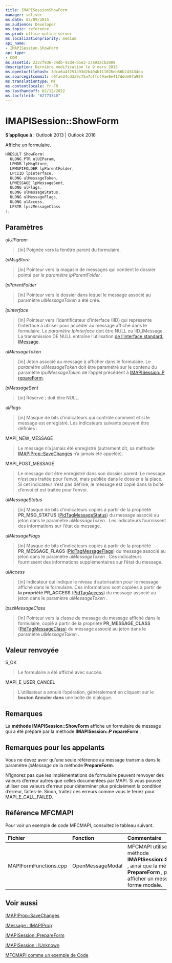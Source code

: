 ```yaml
---
title: IMAPISessionShowForm
manager: soliver
ms.date: 03/09/2015
ms.audience: Developer
ms.topic: reference
ms.prod: office-online-server
ms.localizationpriority: medium
api_name:
- IMAPISession.ShowForm
api_type:
- COM
ms.assetid: 233cf936-34db-42d4-b5e3-17a93acb2009
description: Dernière modification le 9 mars 2015
ms.openlocfilehash: 3dca6a4f251a93d2b404b111026eb66b243434ea
ms.sourcegitcommit: c0fae34cd3a9c75a7cffcf9ae8e417ddde07a989
ms.translationtype: MT
ms.contentlocale: fr-FR
ms.lasthandoff: 02/12/2022
ms.locfileid: "62773340"
---
```

# <a name="imapisessionshowform"></a>IMAPISession::ShowForm

  
  
**S’applique à** : Outlook 2013 | Outlook 2016 
  
Affiche un formulaire.
  
```cpp
HRESULT ShowForm(
  ULONG_PTR ulUIParam,
  LPMDB lpMsgStore,
  LPMAPIFOLDER lpParentFolder,
  LPCIID lpInterface,
  ULONG ulMessageToken,
  LPMESSAGE lpMessageSent,
  ULONG ulFlags,
  ULONG ulMessageStatus,
  ULONG ulMessageFlags,
  ULONG ulAccess,
  LPSTR lpszMessageClass
);
```

## <a name="parameters"></a>Paramètres

 _ulUIParam_
  
> [in] Poignée vers la fenêtre parent du formulaire.
    
 _lpMsgStore_
  
> [in] Pointeur vers la magasin de messages qui contient le dossier pointé par  _le paramètre lpParentFolder_ . 
    
 _lpParentFolder_
  
> [in] Pointeur vers le dossier dans lequel le message associé au paramètre  _ulMessageToken_ a été créé. 
    
 _lpInterface_
  
> [in] Pointeur vers l’identificateur d’interface (IID) qui représente l’interface à utiliser pour accéder au message affiché dans le formulaire. Le  _paramètre lpInterface_ doit être NULL ou IID_IMessage. La transmission DE NULL entraîne l’utilisation [de l’interface standard, IMessage](imessageimapiprop.md). 
    
 _ulMessageToken_
  
> [in] Jeton associé au message à afficher dans le formulaire. Le  _paramètre ulMessageToken_ doit être paramétré sur le contenu du paramètre  _lpulMessageToken_ de l’appel précédent à [IMAPISession::P repareForm](imapisession-prepareform.md).
    
 _lpMessageSent_
  
> [in] Réservé ; doit être NULL. 
    
 _ulFlags_
  
> [in] Masque de bits d’indicateurs qui contrôle comment et si le message est enregistré. Les indicateurs suivants peuvent être définies :
    
MAPI_NEW_MESSAGE 
  
> Le message n’a jamais été enregistré (autrement dit, sa méthode [IMAPIProp::SaveChanges](imapiprop-savechanges.md) n’a jamais été appelée). 
    
MAPI_POST_MESSAGE 
  
> Le message doit être enregistré dans son dossier parent. Le message n’est pas traitée pour l’envoi, mais publiée dans le dossier à la place. Si cet indicateur n’est pas définie, le message est copié dans la boîte d’envoi et est traitée pour l’envoi. 
    
 _ulMessageStatus_
  
> [in] Masque de bits d’indicateurs copiés à partir de la propriété **PR_MSG_STATUS** ([PidTagMessageStatus](pidtagmessagestatus-canonical-property.md)) du message associé au jeton dans le paramètre _ulMessageToken_ . Les indicateurs fournissent des informations sur l’état du message. 
    
 _ulMessageFlags_
  
> [in] Masque de bits d’indicateurs copiés à partir de la propriété **PR_MESSAGE_FLAGS** ([PidTagMessageFlags](pidtagmessageflags-canonical-property.md)) du message associé au jeton dans le paramètre _ulMessageToken_ . Ces indicateurs fournissent des informations supplémentaires sur l’état du message. 
    
 _ulAccess_
  
> [in] Indicateur qui indique le niveau d’autorisation pour le message affiché dans le formulaire. Ces informations sont copiées à partir de **la propriété PR_ACCESS** ([PidTagAccess](pidtagaccess-canonical-property.md)) du message associé au jeton dans le paramètre _ulMessageToken_ . 
    
 _lpszMessageClass_
  
> [in] Pointeur vers la classe de message du message affiché dans le formulaire, copié à partir de la propriété **PR_MESSAGE_CLASS** ([PidTagMessageClass](pidtagmessageclass-canonical-property.md)) du message associé au jeton dans le paramètre _ulMessageToken_ . 
    
## <a name="return-value"></a>Valeur renvoyée

S_OK 
  
> Le formulaire a été affiché avec succès.
    
MAPI_E_USER_CANCEL 
  
> L’utilisateur a annulé l’opération, généralement en cliquant sur le **bouton Annuler dans** une boîte de dialogue. 
    
## <a name="remarks"></a>Remarques

La **méthode IMAPISession::ShowForm** affiche un formulaire de message qui a été préparé par la méthode **IMAPISession::P repareForm** . 
  
## <a name="notes-to-callers"></a>Remarques pour les appelants

Vous ne devez avoir qu’une seule référence au message transmis dans le paramètre _lpMessage_ de la méthode **PrepareForm**. 
  
N’ignorez pas que les implémentations de formulaire peuvent renvoyer des valeurs d’erreur autres que celles documentées par MAPI. Si vous pouvez utiliser ces valeurs d’erreur pour déterminer plus précisément la condition d’erreur, faites-le. Sinon, traitez ces erreurs comme vous le feriez pour MAPI_E_CALL_FAILED. 
  
## <a name="mfcmapi-reference"></a>Référence MFCMAPI

Pour voir un exemple de code MFCMAPI, consultez le tableau suivant.
  
|**Fichier**|**Fonction**|**Commentaire**|
|:-----|:-----|:-----|
|MAPIFormFunctions.cpp  <br/> |OpenMessageModal  <br/> |MFCMAPI utilise la méthode **IMAPISession::ShowForm** , ainsi que la méthode **PrepareForm** , pour afficher un message sous forme modale. |
   
## <a name="see-also"></a>Voir aussi



[IMAPIProp::SaveChanges](imapiprop-savechanges.md)
  
[IMessage : IMAPIProp](imessageimapiprop.md)
  
[IMAPISession::PrepareForm](imapisession-prepareform.md)
  
[IMAPISession : IUnknown](imapisessioniunknown.md)


[MFCMAPI comme un exemple de Code](mfcmapi-as-a-code-sample.md)

